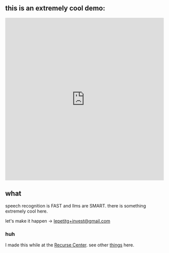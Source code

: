 ## this is an extremely cool demo:

<iframe width="100%" height="515" src="https://www.youtube.com/embed/fxS7OKh_4vc?si=rMvVklqiE9226mY6" title="YouTube video player" frameborder="0" allow="accelerometer; autoplay; clipboard-write; encrypted-media; gyroscope; picture-in-picture; web-share" allowfullscreen></iframe>

## what

speech recognition is FAST and llms are SMART. there is something extremely cool here.

let's make it happen -> [lepetitg+invest@gmail.com](mailto:lepetitg+invest@gmail.com)

### huh

I made this while at the [Recurse Center](https://recurse.com/). see other [things](https://recurse.greg.technology) here.
